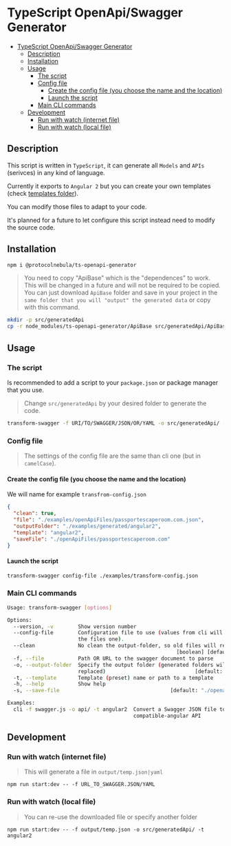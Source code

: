 # TypeScript OpenApi/Swagger Generator

- [TypeScript OpenApi/Swagger Generator](#typescript-openapiswagger-generator)
  - [Description](#description)
  - [Installation](#installation)
  - [Usage](#usage)
    - [The script](#the-script)
    - [Config file](#config-file)
      - [Create the config file (you choose the name and the location)](#create-the-config-file-you-choose-the-name-and-the-location)
      - [Launch the script](#launch-the-script)
    - [Main CLI commands](#main-cli-commands)
  - [Development](#development)
    - [Run with watch (internet file)](#run-with-watch-internet-file)
    - [Run with watch (local file)](#run-with-watch-local-file)

## Description

This script is written in `TypeScript`, it can generate all `Models` and `APIs` (serivces) in any kind of language.

Currently it exports to `Angular 2` but you can create your own templates (check [templates folder](templates)).

You can modify those files to adapt to your code.

It's planned for a future to let configure this script instead need to modify the source code.

## Installation

```bash
npm i @protocolnebula/ts-openapi-generator
```

> You need to copy "ApiBase" which is the "dependences" to work. This will be changed in a future and will not be required to be copied.
> You can just download `ApiBase` folder and save in your project in the `same folder that you will "output" the generated data` or copy with this command.

```bash
mkdir -p src/generatedApi
cp -r node_modules/ts-openapi-generator/ApiBase src/generatedApi/ApiBase
```

## Usage

### The script

Is recommended to add a script to your `package.json` or package manager that you use.

> Change `src/generatedApi` by your desired folder to generate the code.

```bash
transform-swagger -f URI/TO/SWAGGER/JSON/OR/YAML -o src/generatedApi/ -t angular2
```

### Config file

> The settings of the config file are the same than cli one (but in `camelCase`).

#### Create the config file (you choose the name and the location)

We will name for example `transfrom-config.json`

```json
{
  "clean": true,
  "file": "./examples/openApiFiles/passportescaperoom.com.json",
  "outputFolder": "./examples/generated/angular2",
  "template": "angular2",
  "saveFile": "./openApiFiles/passportescaperoom.com"
}
```

#### Launch the script

```bash
transform-swagger config-file ./examples/transform-config.json
```

### Main CLI commands

```bash
Usage: transform-swagger [options]

Options:
  --version, -v        Show version number                             [boolean]
  --config-file        Configuration file to use (values from cli will overwrite
                       the files one).
  --clean              No clean the output-folder, so old files will remain
                                                       [boolean] [default: true]
  -f, --file           Path OR URL to the swagger document to parse   [required]
  -o, --output-folder  Specify the output folder (generated folders will be
                       replaced)                             [default: "output"]
  -t, --template       Template (preset) name or path to a template
  -h, --help           Show help                                       [boolean]
  -s, --save-file                                    [default: "./openapi_temp"]

Examples:
  cli -f swagger.js -o api/ -t angular2  Convert a Swagger JSON file to
                                         compatible-angular API
```

## Development

### Run with watch (internet file)

> This will generate a file in `output/temp.json|yaml`

```
npm run start:dev -- -f URL_TO_SWAGGER.JSON/YAML
```


### Run with watch (local file)

> You can re-use the downloaded file or specify another folder

```
npm run start:dev -- -f output/temp.json -o src/generatedApi/ -t angular2
```

